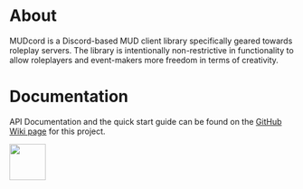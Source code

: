 # About
MUDcord is a Discord-based MUD client library specifically geared towards roleplay servers. The library is intentionally non-restrictive in functionality to allow roleplayers and event-makers more freedom in terms of creativity.

# Documentation
API Documentation and the quick start guide can be found on the [GitHub Wiki page](https://github.com/arcturus-prime/mudcord/wiki) for this project. 


<a href="npmlinkhere"><img src="https://cdn4.iconfinder.com/data/icons/logos-brands-5/24/npm-512.png" height="64px" width="64px"></a>
